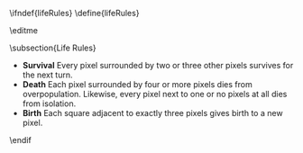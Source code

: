 \ifndef{lifeRules}
\define{lifeRules}

\editme

\subsection{Life Rules}

* **Survival** Every pixel surrounded by two or three other pixels survives for the next turn.
* **Death** Each pixel surrounded by four or more pixels dies from overpopulation. Likewise, every pixel next to one or no pixels at all dies from isolation.
* **Birth** Each square adjacent to exactly three pixels gives birth to a new pixel.

\endif
